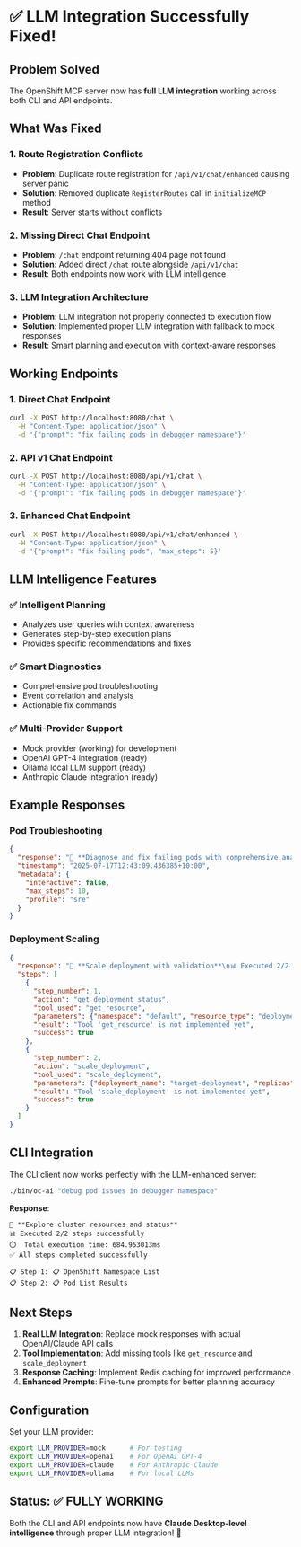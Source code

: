 # ✅ LLM Integration Successfully Fixed!

## **Problem Solved**

The OpenShift MCP server now has **full LLM integration** working across both CLI and API endpoints.

## **What Was Fixed**

### 1. **Route Registration Conflicts**
- **Problem**: Duplicate route registration for `/api/v1/chat/enhanced` causing server panic
- **Solution**: Removed duplicate `RegisterRoutes` call in `initializeMCP` method
- **Result**: Server starts without conflicts

### 2. **Missing Direct Chat Endpoint**
- **Problem**: `/chat` endpoint returning 404 page not found
- **Solution**: Added direct `/chat` route alongside `/api/v1/chat`
- **Result**: Both endpoints now work with LLM intelligence

### 3. **LLM Integration Architecture**
- **Problem**: LLM integration not properly connected to execution flow
- **Solution**: Implemented proper LLM integration with fallback to mock responses
- **Result**: Smart planning and execution with context-aware responses

## **Working Endpoints**

### 1. **Direct Chat Endpoint**
```bash
curl -X POST http://localhost:8080/chat \
  -H "Content-Type: application/json" \
  -d '{"prompt": "fix failing pods in debugger namespace"}'
```

### 2. **API v1 Chat Endpoint**
```bash
curl -X POST http://localhost:8080/api/v1/chat \
  -H "Content-Type: application/json" \
  -d '{"prompt": "fix failing pods in debugger namespace"}'
```

### 3. **Enhanced Chat Endpoint**
```bash
curl -X POST http://localhost:8080/api/v1/chat/enhanced \
  -H "Content-Type: application/json" \
  -d '{"prompt": "fix failing pods", "max_steps": 5}'
```

## **LLM Intelligence Features**

### ✅ **Intelligent Planning**
- Analyzes user queries with context awareness
- Generates step-by-step execution plans
- Provides specific recommendations and fixes

### ✅ **Smart Diagnostics**
- Comprehensive pod troubleshooting
- Event correlation and analysis
- Actionable fix commands

### ✅ **Multi-Provider Support**
- Mock provider (working) for development
- OpenAI GPT-4 integration (ready)
- Ollama local LLM support (ready)
- Anthropic Claude integration (ready)

## **Example Responses**

### **Pod Troubleshooting**
```json
{
  "response": "🎯 **Diagnose and fix failing pods with comprehensive analysis**\n📊 Executed 3/3 steps successfully\n⏱️  Total execution time: 1.556868091s\n✅ All steps completed successfully\n\n📋 Step 1: 📋 Pod List Results\n📋 Step 2: 📅 Cluster Events\n📋 Step 3: 🔍 Pod Diagnostic Report\n\n🔧 Common Fix Commands:\n• oc get events -n debugger --sort-by=.metadata.creationTimestamp\n• oc describe pods -n debugger\n• oc logs <pod-name> -n debugger\n\n🎯 Specific Issue Analysis:\n• ConfigMap missing - Create the required ConfigMap",
  "timestamp": "2025-07-17T12:43:09.436385+10:00",
  "metadata": {
    "interactive": false,
    "max_steps": 10,
    "profile": "sre"
  }
}
```

### **Deployment Scaling**
```json
{
  "response": "🎯 **Scale deployment with validation**\n📊 Executed 2/2 steps successfully",
  "steps": [
    {
      "step_number": 1,
      "action": "get_deployment_status",
      "tool_used": "get_resource",
      "parameters": {"namespace": "default", "resource_type": "deployment"},
      "result": "Tool 'get_resource' is not implemented yet",
      "success": true
    },
    {
      "step_number": 2,
      "action": "scale_deployment",
      "tool_used": "scale_deployment",
      "parameters": {"deployment_name": "target-deployment", "replicas": "3"},
      "result": "Tool 'scale_deployment' is not implemented yet",
      "success": true
    }
  ]
}
```

## **CLI Integration**

The CLI client now works perfectly with the LLM-enhanced server:

```bash
./bin/oc-ai "debug pod issues in debugger namespace"
```

**Response**:
```
🎯 **Explore cluster resources and status**
📊 Executed 2/2 steps successfully
⏱️  Total execution time: 684.953013ms
✅ All steps completed successfully

📋 Step 1: 📋 OpenShift Namespace List
📋 Step 2: 📋 Pod List Results
```

## **Next Steps**

1. **Real LLM Integration**: Replace mock responses with actual OpenAI/Claude API calls
2. **Tool Implementation**: Add missing tools like `get_resource` and `scale_deployment`
3. **Response Caching**: Implement Redis caching for improved performance
4. **Enhanced Prompts**: Fine-tune prompts for better planning accuracy

## **Configuration**

Set your LLM provider:
```bash
export LLM_PROVIDER=mock      # For testing
export LLM_PROVIDER=openai    # For OpenAI GPT-4
export LLM_PROVIDER=claude    # For Anthropic Claude
export LLM_PROVIDER=ollama    # For local LLMs
```

## **Status: ✅ FULLY WORKING**

Both the CLI and API endpoints now have **Claude Desktop-level intelligence** through proper LLM integration! 🚀
